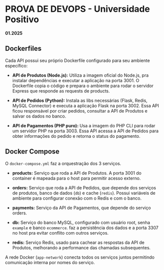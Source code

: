 # PROVA DE DEVOPS - Universidade Positivo 
**01.2025**

## Dockerfiles

Cada API possui seu próprio Dockerfile configurado para seu ambiente específico:

* **API de Produtos (Node.js):** Utiliza a imagem oficial do Node.js, pra instalar dependências e executar a aplicação na porta 3001. O Dockerfile copia o código e prepara o ambiente para rodar o servidor Express que responde as requests de products.

* **API de Pedidos (Python):** Instala as libs necessárias (Flask, Redis, MySQL Connector) e executa a aplicação Flask na porta 3002. Essa API ficou responsável por criar pedidos, consultar a API de Produtos e salvar os dados no banco.

* **API de Pagamentos (PHP puro):** Usa a imagem do PHP CLI para rodar um servidor PHP na porta 3003. Essa API acessa a API de Pedidos para obter informações do pedido e retorna o status do pagamento.

## Docker Compose

O `docker-compose.yml` faz a orquestração dos 3 serviços.

* **products:** Serviço que roda a API de Produtos. A porta 3001 do container é mapeada para o host para permitir acesso externo.

* **orders:** Serviço que roda a API de Pedidos, que depende dos serviços de produtos, banco de dados (`db`) e cache (`redis`). Possui variáveis de ambiente para configurar conexão com o Redis e com o banco. 

* **payments:** Serviço da API de Pagamentos, que depende do serviço orders. 

* **db:** Serviço do banco MySQL, configurado com usuário root, senha `example` e banco `ecommerce`. faz a persistência dos dados e a porta 3307 no host pra evitar conflito com outros serviços.

* **redis:** Serviço Redis, usado para cachear as respostas da API de Produtos, melhorando a performance das chamadas subsequentes.

A rede Docker (`app-network`) conecta todos os serviços juntos permitindo comunicação interna por nomes do serviço.